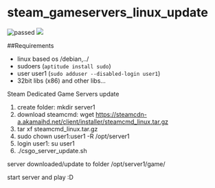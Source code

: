 # steam_gameservers_linux_update

<img src="https://img.shields.io/badge/Build%20Status-passed-green.svg" alt="passed"> <img src="https://img.shields.io/badge/tested%20OS-Debian%20server%2010.1%20x64-blue.svg">

##Requirements
- linux based os /debian,../
- sudoers   (```aptitude install sudo```)
- user user1  (```sudo adduser --disabled-login user1```)
- 32bit libs (x86) and other libs...



Steam Dedicated Game Servers update

1. create folder: mkdir server1
1. download steamcmd: wget https://steamcdn-a.akamaihd.net/client/installer/steamcmd_linux.tar.gz
2. tar xf steamcmd_linux.tar.gz
3. sudo chown user1:user1 -R /opt/server1
4. login user1: su user1
5. ./csgo_server_update.sh

server downloaded/update to folder /opt/server1/game/

start server and play :D
